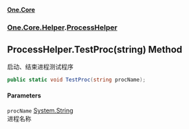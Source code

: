 #### [One.Core](index.md 'index')
### [One.Core.Helper](One_Core_Helper.md 'One.Core.Helper').[ProcessHelper](One_Core_Helper_ProcessHelper.md 'One.Core.Helper.ProcessHelper')
## ProcessHelper.TestProc(string) Method
启动、结束进程测试程序  
```csharp
public static void TestProc(string procName);
```
#### Parameters
<a name='One_Core_Helper_ProcessHelper_TestProc(string)_procName'></a>
`procName` [System.String](https://docs.microsoft.com/en-us/dotnet/api/System.String 'System.String')  
进程名称
  
